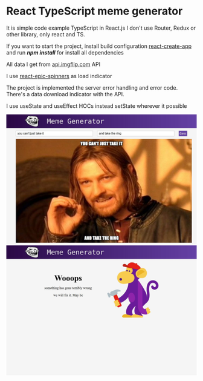 # React TypeScript meme generator

It is simple code example TypeScript in React.js
I don't use Router, Redux or other library, only react and TS.

If you want to start the project, install build configuration [react-create-app](https://github.com/facebook/create-react-app "react-create-app") and run ***npm install*** for install all dependencies


All data I get from [api.imgflip.com](https://api.imgflip.com/get_memes) API

I use [react-epic-spinners](https://bondz.github.io/react-epic-spinners/) as load indicator


The project is implemented the server error handling and error code.
There's a data download indicator with the API.

I use useState and useEffect HOCs instead setState wherever it possible

![example-template](./example-template.jpg)
![error-example](./error-example.jpg)

